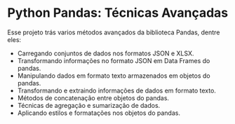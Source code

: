 # Python Pandas: Técnicas Avançadas

Esse projeto trás varios métodos avançados da biblioteca Pandas, dentre eles:

* Carregando conjuntos de dados nos formatos JSON e XLSX.
* Transformando informações no formato JSON em Data Frames do pandas.
* Manipulando dados em formato texto armazenados em objetos do pandas.
* Transformando e extraindo informações de dados em formato texto.
* Métodos de concatenação entre objetos do pandas.
* Técnicas de agregação e sumarização de dados.
* Aplicando estilos e formatações nos objetos do pandas.
